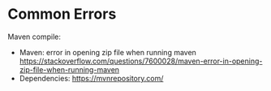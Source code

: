 # Common Errors





Maven compile:
- Maven: error in opening zip file when running maven https://stackoverflow.com/questions/7600028/maven-error-in-opening-zip-file-when-running-maven
- Dependencies: https://mvnrepository.com/